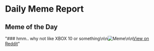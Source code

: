 # Daily Meme Report

## Meme of the Day
"### hmm.. why not like XBOX 10 or something\n\n![Meme](https://i.redd.it/000twnc2yyoe1.png)\n\n[View on Reddit](https://redd.it/1jcccxo)"
